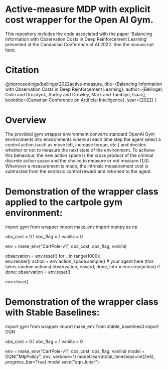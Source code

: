 # Active-measure MDP with explicit cost wrapper for the Open AI Gym.

This repository includes the code associated with the paper 'Balancing Information with Observation Costs in Deep Reinforcement Learning' presented at the Candadian  Conference of AI 2022. See the manuscript [here](https://caiac.pubpub.org/pub/0jmy7gpd/release/1).

# Citation

  @inproceedings{bellinger2022active-measure,
  title={Balancing Information with Observation Costs in Deep Reinforcement Learning},
  author={Bellinger, Colin and Drozdyuk, Andriy and Crowley, Mark and Tamblyn, Isaac},
  booktitle={Canadian Conference on Artificial Intelligence},
  year={2022}
  }

# Overview

The provided gym wrapper environment converts standard OpenAI Gym environments into environments where at each time step the agent select a control action (such as move left, increase torque, etc.) and decides whether or not to measure the next state of the environment. To achieve this behaviour, the new action space is the cross product of the orininal discrete action space and the choice to measure or not measure (1,0). Whenever a measurement is made, the intrinsic measurement cost is subtracted from the extrinsic control reward and returned to the agent. 

# Demonstration of the wrapper class applied to the cartpole gym environment:

  import gym
  from wrapper import make_env
  import numpy as np
  
  obs_cost = 0.1
  obs_flag = 1
  vanilla = 0
  
  env = make_env("CartPole-v1", obs_cost, obs_flag, vanilla)
  
  observation = env.reset()
  for _ in range(1000):    
    env.render()
    action = env.action_space.sample() # your agent here (this takes random actions)
    observation, reward, done, info = env.step(action)
    if done:
      observation = env.reset()
      
  env.close()

# Demonstration of the wrapper class with Stable Baselines:

  import gym
  from wrapper import make_env
  from stable_baselines3 import DQN

  obs_cost = 0.1
  obs_flag = 1
  vanilla = 0
  
  env = make_env("CartPole-v1", obs_cost, obs_flag, vanilla)
  model = DQN("MlpPolicy", env, verbose=1)
  model.learn(total_timesteps=int(2e5), progress_bar=True)
  model.save("dqn_lunar")
